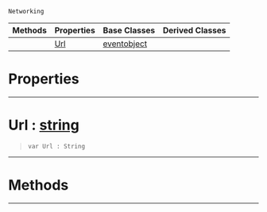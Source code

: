  `Networking`

|Methods|Properties|Base Classes|Derived Classes|
|---|---|---|---|
| |[ Url](https://github.com/zeroengineteam/ZeroDocs/blob/master/code_reference/class_reference/blockingwebrequest.markdown#url-zero-engine-document)|[eventobject](https://github.com/zeroengineteam/ZeroDocs/blob/master/code_reference/class_reference/eventobject.markdown)| |


 #  Properties


---  
 #  Url : [string](https://github.com/zeroengineteam/ZeroDocs/blob/master/code_reference/zilch_base_types/string.markdown)

> 
> ``` lang=cpp, name=Zilch
> var Url : String


---  
 #  Methods


---  
 

 